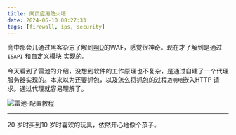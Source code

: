 ```yaml
---
title: 网页应用防火墙
date: 2024-06-10 08:27:33
tags: [firewall, ips, security]
---
```


高中那会儿通过黑客杂志了解到[啊D](https://www.d99net.net/)的WAF，感觉很神奇。现在才了解到是通过`ISAPI` 和[自定义模块](https://www.cnblogs.com/jmllc/p/14933269.html) 实现的。

<!--more-->

今天看到了雷池的介绍，没想到软件的工作原理也不复杂，是通过自建了一个代理服务器实现的。本来以为还要抓包，以及怎么将抓包的过程`透明地`嵌入HTTP 请求。通过代理就容易理解了。  

![雷池-配置教程](https://waf-ce.chaitin.cn/docs/assets/images/config_site3-b12ac242c64dc149db77d4f0741fa86f.png)  

-----  

20 岁时买到10 岁时喜欢的玩具，依然开心地像个孩子。